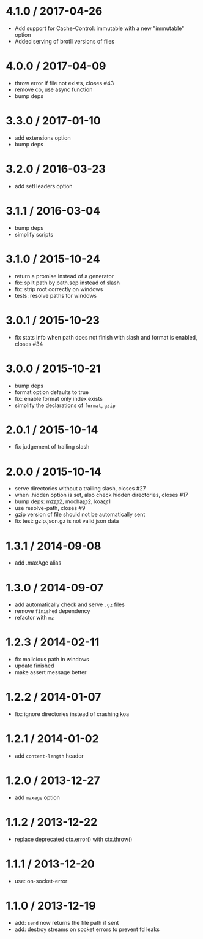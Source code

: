 
4.1.0 / 2017-04-26
==================

 * Add support for Cache-Control: immutable with a new "immutable" option
 * Added serving of brotli versions of files

4.0.0 / 2017-04-09
==================

 * throw error if file not exists, closes #43
 * remove co, use async function
 * bump deps

3.3.0 / 2017-01-10
==================

 * add extensions option
 * bump deps

3.2.0 / 2016-03-23
==================

 * add setHeaders option

3.1.1 / 2016-03-04
==================

 * bump deps
 * simplify scripts

3.1.0 / 2015-10-24
==================

 * return a promise instead of a generator
 * fix: split path by path.sep instead of slash
 * fix: strip root correctly on windows
 * tests: resolve paths for windows

3.0.1 / 2015-10-23
==================

 * fix stats info when path does not finish with slash and format is enabled, closes #34

3.0.0 / 2015-10-21
==================

 * bump deps
 * format option defaults to true
 * fix: enable format only index exists
 * simplify the declarations of `format`, `gzip`

2.0.1 / 2015-10-14
==================

 * fix judgement of trailing slash

2.0.0 / 2015-10-14
==================

 * serve directories without a trailing slash, closes #27
 * when .hidden option is set, also check hidden directories, closes #17
 * bump deps: mz@2, mocha@2, koa@1
 * use resolve-path, closes #9
 * gzip version of file should not be automatically sent
 * fix test: gzip.json.gz is not valid json data

1.3.1 / 2014-09-08
==================

 * add .maxAge alias

1.3.0 / 2014-09-07
==================

 * add automatically check and serve `.gz` files
 * remove `finished` dependency
 * refactor with `mz`

1.2.3 / 2014-02-11
==================

 * fix malicious path in windows
 * update finished
 * make assert message better

1.2.2 / 2014-01-07
==================

 * fix: ignore directories instead of crashing koa

1.2.1 / 2014-01-02
==================

 * add `content-length` header

1.2.0 / 2013-12-27
==================

 * add `maxage` option

1.1.2 / 2013-12-22
==================

 * replace deprecated ctx.error() with ctx.throw()

1.1.1 / 2013-12-20
==================

 * use: on-socket-error

1.1.0 / 2013-12-19
==================

 * add: `send` now returns the file path if sent
 * add: destroy streams on socket errors to prevent fd leaks
